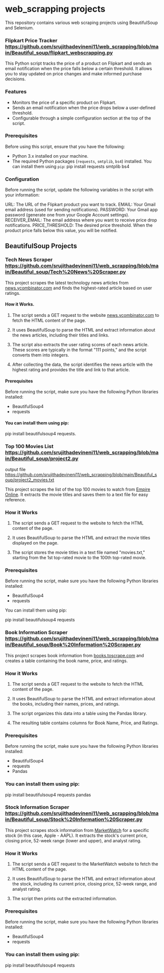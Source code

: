 # web_scrapping projects

This repository contains various web scraping projects using BeautifulSoup and Selenium.

### Flipkart Price Tracker https://github.com/srujithadevineni11/web_scrapping/blob/main/Beautiful_soup/flipkart_webscrapping.py 

This Python script tracks the price of a product on Flipkart and sends an email notification when the price falls below a certain threshold. It allows you to stay updated on price changes and make informed purchase decisions.

### Features

- Monitors the price of a specific product on Flipkart.
- Sends an email notification when the price drops below a user-defined threshold.
- Configurable through a simple configuration section at the top of the script.

### Prerequisites

Before using this script, ensure that you have the following:

- Python 3.x installed on your machine.
- The required Python packages (`requests`, `smtplib`, `bs4`) installed. You can install them using `pip`:
  pip install requests smtplib bs4

### Configuration

Before running the script, update the following variables in the script with your information:

URL: The URL of the Flipkart product you want to track.
EMAIL: Your Gmail email address (used for sending notifications).
PASSWORD: Your Gmail app password (generate one from your Google Account settings).
RECEIVER_EMAIL: The email address where you want to receive price drop notifications.
PRICE_THRESHOLD: The desired price threshold. When the product price falls below this value, you will be notified.

## BeautifulSoup Projects

### Tech News Scraper https://github.com/srujithadevineni11/web_scrapping/blob/main/Beautiful_soup/Tech%20News%20Scraper.py 

This project scrapes the latest technology news articles from [news.ycombinator.com](https://news.ycombinator.com/) and finds the highest-rated article based on user ratings.

#### How it Works.

1. The script sends a GET request to the website [news.ycombinator.com](https://news.ycombinator.com/) to fetch the HTML content of the page.

2. It uses BeautifulSoup to parse the HTML and extract information about the news articles, including their titles and links.

3. The script also extracts the user rating scores of each news article. These scores are typically in the format "111 points," and the script converts them into integers.

4. After collecting the data, the script identifies the news article with the highest rating and provides the title and link to that article.

#### Prerequisites

Before running the script, make sure you have the following Python libraries installed:

- BeautifulSoup4
- requests

#### You can install them using pip:

pip install beautifulsoup4 requests.


### Top 100 Movies List https://github.com/srujithadevineni11/web_scrapping/blob/main/Beautiful_soup/project2.py 
output file https://github.com/srujithadevineni11/web_scrapping/blob/main/Beautiful_soup/project2_movies.txt 

This project scrapes the list of the top 100 movies to watch from [Empire Online](https://web.archive.org/web/20200518073855/https://www.empireonline.com/movies/features/best-movies-2/). It extracts the movie titles and saves them to a text file for easy reference.

### How it Works

1. The script sends a GET request to the website to fetch the HTML content of the page.

2. It uses BeautifulSoup to parse the HTML and extract the movie titles displayed on the page.

3. The script stores the movie titles in a text file named "movies.txt," starting from the 1st top-rated movie to the 100th top-rated movie.

### Prerequisites

Before running the script, make sure you have the following Python libraries installed:

- BeautifulSoup4
- requests

You can install them using pip:

pip install beautifulsoup4 requests

### Book Information Scraper https://github.com/srujithadevineni11/web_scrapping/blob/main/Beautiful_soup/Book%20Information%20Scraper.py 
This project scrapes book information from [books.toscrape.com](https://books.toscrape.com) and creates a table containing the book name, price, and ratings.

### How it Works

1. The script sends a GET request to the website to fetch the HTML content of the page.

2. It uses BeautifulSoup to parse the HTML and extract information about the books, including their names, prices, and ratings.

3. The script organizes this data into a table using the Pandas library.

4. The resulting table contains columns for Book Name, Price, and Ratings.

### Prerequisites

Before running the script, make sure you have the following Python libraries installed:

- BeautifulSoup4
- requests
- Pandas

### You can install them using pip:

pip install beautifulsoup4 requests pandas

### Stock Information Scraper https://github.com/srujithadevineni11/web_scrapping/blob/main/Beautiful_soup/Stock%20Information%20Scraper.py

This project scrapes stock information from [MarketWatch](https://www.marketwatch.com/investing/stock/aapl?mod=search_symbol) for a specific stock (in this case, Apple - AAPL). It extracts the stock's current price, closing price, 52-week range (lower and upper), and analyst rating.

### How it Works

1. The script sends a GET request to the MarketWatch website to fetch the HTML content of the page.

2. It uses BeautifulSoup to parse the HTML and extract information about the stock, including its current price, closing price, 52-week range, and analyst rating.

3. The script then prints out the extracted information.

### Prerequisites

Before running the script, make sure you have the following Python libraries installed:

- BeautifulSoup4
- requests

### You can install them using pip:

pip install beautifulsoup4 requests


